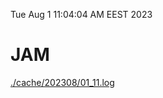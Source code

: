 Tue Aug  1 11:04:04 AM EEST 2023
# JAM
<a href='./cache/202308/01_11.log'>./cache/202308/01_11.log</a>
